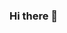 ### Hi there 👋

<!--
**Miltra01/Miltra01** is a ✨ _special_ ✨ repository because its `README.md` (this file) appears on your GitHub profile.

Here are some ideas to get you started:

- 🔭 I’m currently working on 
- 🌱 I’m currently learning GDScript and Python.
- 📫 Email: proismine@yahoo.com
- 🎮 Itch Page: miltra.itch.io
